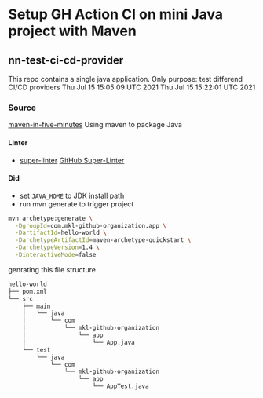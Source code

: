 # Setup GH Action CI on mini Java project with Maven
## nn-test-ci-cd-provider

This repo contains a single java application. Only purpose: test differend CI/CD providers
Thu Jul 15 15:05:09 UTC 2021
Thu Jul 15 15:22:01 UTC 2021

### Source
[maven-in-five-minutes](https://maven.apache.org/guides/getting-started/maven-in-five-minutes.html)
Using maven to package Java

#### Linter
- [super-linter](https://github.com/github/super-linter#how-it-works)
[GitHub Super-Linter](https://github.com/nichtsnutz/nn-test-ci-cd-provider/workflows/Lint%20Code%20Base/badge.svg)

#### Did

- set `JAVA_HOME` to JDK install path
- run mvn generate to trigger project

```bash
mvn archetype:generate \
  -DgroupId=com.mkl-github-organization.app \
  -DartifactId=hello-world \
  -DarchetypeArtifactId=maven-archetype-quickstart \
  -DarchetypeVersion=1.4 \
  -DinteractiveMode=false
```

genrating this file structure
```bash
hello-world
├── pom.xml
└── src
    ├── main
    │   └── java
    │       └── com
    │           └── mkl-github-organization
    │               └── app
    │                   └── App.java
    └── test
        └── java
            └── com
                └── mkl-github-organization
                    └── app
                        └── AppTest.java
```
